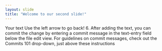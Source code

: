 ```yaml
---
layout: slide
title: "Welcome to our second slide!"
---
```

Your text
Use the left arrow to go back!
6. After adding the text, you can commit the change by entering a commit message in the text-entry field below the file edit view. For guidelines on commit messages, check out the Commits 101 drop-down, just above these instructions
